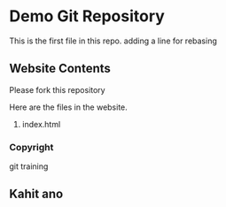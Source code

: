 # Demo Git Repository

This is the first file in this repo. adding a line for rebasing

## Website Contents

Please fork this repository

Here are the files in the website.

1. index.html

### Copyright

git training

## Kahit ano